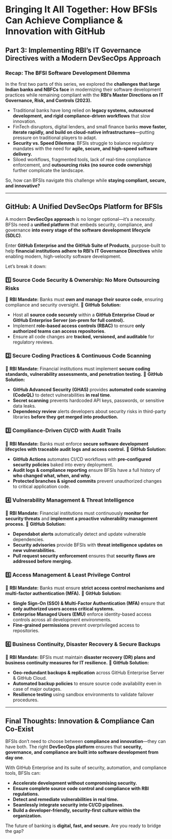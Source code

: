 # **Bringing It All Together: How BFSIs Can Achieve Compliance & Innovation with GitHub**

## **Part 3: Implementing RBI’s IT Governance Directives with a Modern DevSecOps Approach**

### **Recap: The BFSI Software Development Dilemma**
In the first two parts of this series, we explored the **challenges that large Indian banks and NBFCs face** in modernizing their software development practices while remaining compliant with the **RBI’s Master Directions on IT Governance, Risk, and Controls (2023).**

- Traditional banks have long relied on **legacy systems, outsourced development, and rigid compliance-driven workflows** that slow innovation.
- FinTech disruptors, digital lenders, and small finance banks **move faster, iterate rapidly, and build on cloud-native infrastructures**—putting pressure on traditional players to adapt.
- **Security vs. Speed Dilemma**: BFSIs struggle to balance regulatory mandates with the need for **agile, secure, and high-speed software delivery.**
- Siloed workflows, fragmented tools, lack of real-time compliance enforcement, and **outsourcing risks (no source code ownership)** further complicate the landscape.

So, how can BFSIs navigate this challenge while **staying compliant, secure, and innovative?**

---

## **GitHub: A Unified DevSecOps Platform for BFSIs**

A modern **DevSecOps approach** is no longer optional—it’s a necessity. BFSIs need a **unified platform** that embeds security, compliance, and governance **into every stage of the software development lifecycle (SDLC)**.

Enter **GitHub Enterprise and the GitHub Suite of Products**, purpose-built to help **financial institutions adhere to RBI’s IT Governance Directives** while enabling modern, high-velocity software development.

Let’s break it down:

### **1️⃣ Source Code Security & Ownership: No More Outsourcing Risks**
🔹 **RBI Mandate:** Banks must **own and manage their source code**, ensuring compliance and security oversight.
🔹 **GitHub Solution:**
   - Host all **source code securely** within a **GitHub Enterprise Cloud or GitHub Enterprise Server (on-prem for full control).**
   - Implement **role-based access controls (RBAC)** to ensure **only authorized teams can access repositories**.
   - Ensure all code changes are **tracked, versioned, and auditable** for regulatory reviews.

### **2️⃣ Secure Coding Practices & Continuous Code Scanning**
🔹 **RBI Mandate:** Financial institutions must implement **secure coding standards, vulnerability assessments, and penetration testing.**
🔹 **GitHub Solution:**
   - **GitHub Advanced Security (GHAS)** provides **automated code scanning (CodeQL)** to detect vulnerabilities **in real time**.
   - **Secret scanning** prevents hardcoded API keys, passwords, or sensitive data leaks.
   - **Dependency review** alerts developers about security risks in third-party libraries **before they get merged into production.**

### **3️⃣ Compliance-Driven CI/CD with Audit Trails**
🔹 **RBI Mandate:** Banks must enforce **secure software development lifecycles with traceable audit logs and access control.**
🔹 **GitHub Solution:**
   - **GitHub Actions** automates CI/CD workflows with **pre-configured security policies** baked into every deployment.
   - **Audit logs & compliance reporting** ensure BFSIs have a full history of **who changed what, when, and why.**
   - **Protected branches & signed commits** prevent unauthorized changes to critical application code.

### **4️⃣ Vulnerability Management & Threat Intelligence**
🔹 **RBI Mandate:** Financial institutions must continuously **monitor for security threats** and **implement a proactive vulnerability management process.**
🔹 **GitHub Solution:**
   - **Dependabot alerts** automatically detect and update vulnerable dependencies.
   - **Security advisories** provide BFSIs with **threat intelligence updates on new vulnerabilities.**
   - **Pull request security enforcement** ensures that **security flaws are addressed before merging.**

### **5️⃣ Access Management & Least Privilege Control**
🔹 **RBI Mandate:** Banks must ensure **strict access control mechanisms and multi-factor authentication (MFA).**
🔹 **GitHub Solution:**
   - **Single Sign-On (SSO) & Multi-Factor Authentication (MFA)** ensure that **only authorized users access critical systems.**
   - **Enterprise Managed Users (EMU)** enforce identity-based access controls across all development environments.
   - **Fine-grained permissions** prevent overprivileged access to repositories.

### **6️⃣ Business Continuity, Disaster Recovery & Secure Backups**
🔹 **RBI Mandate:** BFSIs must maintain **disaster recovery (DR) plans and business continuity measures for IT resilience.**
🔹 **GitHub Solution:**
   - **Geo-redundant backups & replication** across GitHub Enterprise Server & GitHub Cloud.
   - **Automated backup policies** to ensure source code availability even in case of major outages.
   - **Resilience testing** using sandbox environments to validate failover procedures.

---

## **Final Thoughts: Innovation & Compliance Can Co-Exist**

BFSIs don’t need to choose between **compliance and innovation**—they can have both. The right **DevSecOps platform** ensures that **security, governance, and compliance are built into software development from day one**.

With GitHub Enterprise and its suite of security, automation, and compliance tools, BFSIs can:
- **Accelerate development without compromising security.**
- **Ensure complete source code control and compliance with RBI regulations.**
- **Detect and remediate vulnerabilities in real time.**
- **Seamlessly integrate security into CI/CD pipelines.**
- **Build a developer-friendly, security-first culture within the organization.**

The future of banking is **digital, fast, and secure.** Are you ready to bridge the gap?

